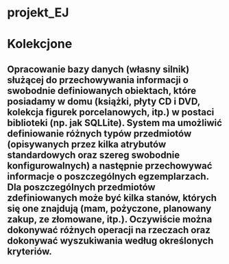 # projekt_EJ

# Kolekcjone
## Opracowanie bazy danych (własny silnik) służącej do przechowywania informacji o swobodnie definiowanych obiektach, które posiadamy w domu (książki, płyty CD i DVD, kolekcja figurek porcelanowych, itp.) w postaci biblioteki (np. jak SQLLite). System ma umożliwić definiowanie różnych typów przedmiotów (opisywanych przez kilka atrybutów standardowych oraz szereg swobodnie konfigurowalnych) a następnie przechowywać informacje o poszczególnych egzemplarzach. Dla poszczególnych przedmiotów zdefiniowanych może być kilka stanów, których się one znajdują (mam, pożyczone, planowany zakup, ze złomowane, itp.). Oczywiście można dokonywać różnych operacji na rzeczach oraz dokonywać wyszukiwania według określonych kryteriów.